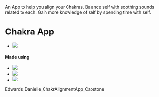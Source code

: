An App to help you align your Chakras. Balance self with soothing sounds related to each. Gain more knowledge of self by spending time with self.

# Chakra App
- [![](https://img.shields.io/badge/Chakra_App-111827?style=for-the-badge&logo=progate&logoColor=white)]()


#### Made using
- ![](https://img.shields.io/badge/React-20232A?style=for-the-badge&logo=react&logoColor=61DAFB)
- ![](https://img.shields.io/badge/Tailwind_CSS-38B2AC?style=for-the-badge&logo=tailwind-css&logoColor=white)
- ![](https://img.shields.io/badge/PWA-380953?style=for-the-badge&logo=progate&logoColor=white)

Edwards_Danielle_ChakrAlignmentApp_Capstone
